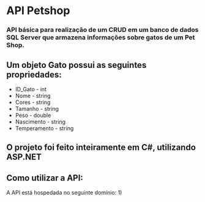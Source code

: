 # API Petshop

### API básica para realização de um CRUD em um banco de dados SQL Server que armazena informações sobre gatos de um Pet Shop.

## Um objeto Gato possui as seguintes propriedades:

+ ID_Gato - int
+ Nome - string
+ Cores - string
+ Tamanho - string
+ Peso - double
+ Nascimento - string
+ Temperamento - string
  
## O projeto foi feito inteiramente em C#, utilizando ASP.NET 

## Como utilizar a API:

A API está hospedada no seguinte domínio: <a href="https://liderastral.azurewebsites.net/api/Values"></a>
1) 
<center><img src=""></center>
